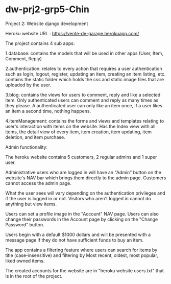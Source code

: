 # dw-prj2-grp5-Chin
Project 2: Website django development

Heroku website URL : https://vente-de-garage.herokuapp.com/

The project contains 4 sub apps:

1.database: contains the models that will be used in other apps (User, Item, Comment, Reply)

2.authentication: relates to every action that requires a user authentication such as login, logout, register, updating an item, creating an item listing, etc.
  contains the static folder which holds the css and static image files that are uploaded by the user.

3.blog: contains the views for users to comment, reply and like a selected item. Only authenticated users can comment and reply as many times as they please.
  A authenticated user can only like an item once, if a user likes an item a second time, nothing happens.

4.itemManagement: contains the forms and views and templates relating to user's interaction with items on the website. Has the Index view with all items, the detail view of every 
  item, item creation, item updating, item deletion, and item purchase.

Admin functionality: 

The heroku website contains 5 customers, 2 regular admins and 1 super user.

Administrative users who are logged in will have an "Admin" button on the website's NAV bar which brings them directly to the admin page.
Customers cannot access the admin page.

What the user sees will vary depending on the authentication privileges and if the user is logged in or not. Visitors who aren't logged in 
cannot do anything but view items.

Users can set a profile image in the "Account" NAV page. Users can also change their passwords in the Account page by clicking on the "Change Password" button.

Users begin with a default $1000 dollars and will be presented with a message page if they do not have sufficient funds to buy an item.

The app contains a filtering feature where users can search for items by title (case-insensitive) and filtering by Most recent, oldest, most popular, liked owned items.

The created accounts for the website are in "heroku website users.txt" that is in the root of the project.



